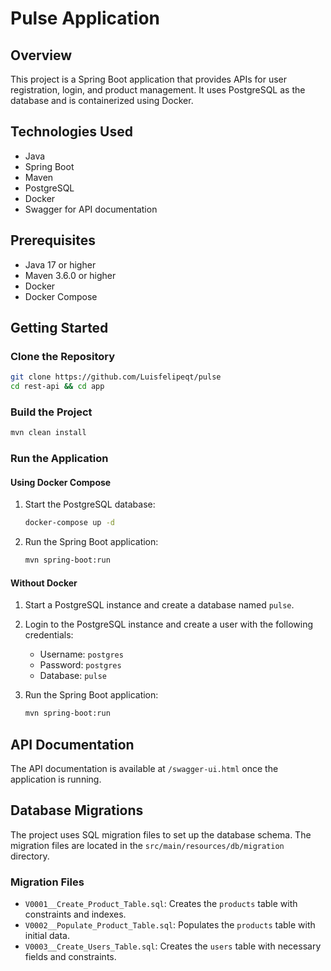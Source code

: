 # Pulse Application

## Overview

This project is a Spring Boot application that provides APIs for user registration, login, and product management. It uses PostgreSQL as the database and is containerized using Docker.

## Technologies Used

- Java
- Spring Boot
- Maven
- PostgreSQL
- Docker
- Swagger for API documentation

## Prerequisites

- Java 17 or higher
- Maven 3.6.0 or higher
- Docker
- Docker Compose

## Getting Started

### Clone the Repository

```bash
git clone https://github.com/Luisfelipeqt/pulse
cd rest-api && cd app
```

### Build the Project

```bash
mvn clean install
```

### Run the Application

#### Using Docker Compose

1. Start the PostgreSQL database:

    ```bash
    docker-compose up -d
    ```

2. Run the Spring Boot application:

    ```bash
    mvn spring-boot:run
    ```

#### Without Docker

1. Start a PostgreSQL instance and create a database named `pulse`.
2. Login to the PostgreSQL instance and create a user with the following credentials:

    - Username: `postgres`
    - Password: `postgres`
    - Database: `pulse`

3. Run the Spring Boot application:

    ```bash
    mvn spring-boot:run
    ```

## API Documentation

The API documentation is available at `/swagger-ui.html` once the application is running.

## Database Migrations

The project uses SQL migration files to set up the database schema. The migration files are located in the `src/main/resources/db/migration` directory.

### Migration Files

- `V0001__Create_Product_Table.sql`: Creates the `products` table with constraints and indexes.
- `V0002__Populate_Product_Table.sql`: Populates the `products` table with initial data.
- `V0003__Create_Users_Table.sql`: Creates the `users` table with necessary fields and constraints.

